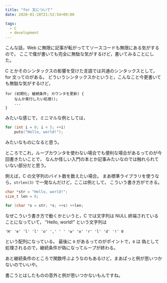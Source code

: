 ```yaml
---
title: "for 文について"
date: 2020-01-28T21:52:54+09:00

tags:
  - C
  - development
---
```


こんな話，Web に無限に記事が転がっててソースコードも無限にある気がするので，
ここで僕が書いても完全に無駄な気がするけど，書いてみることにした。

C とかそのシンタックスの影響を受けた言語では共通のシンタックスとして，for 文ってのがある。
どういうシンタックスかというと，こんなこと今更書いても無駄な気がするけど，

```
for (初期化; 継続条件; カウンタを更新) {
    なんか実行したい処理();
    ...
}
```

みたいな感じで，ミニマルな例としては，

```c
for (int i = 0; i < 5; ++i)
    puts("Hello, world!");
```

みたいなものになると思う。

ところでこれ，ループカウンタを使わない場合でも便利な場合があるってのが今回書きたいことで，
なんか怪しい入門の本とか記事みたいなのでは触れられていない部分だと思う。

例えば，C の文字列のバイト数を数えたい場合。
まあ標準ライブラリを使うなら，`strlen(3)` で一発なんだけど，ここは例として，
こういう書き方ができる。

```c
char *str = "Hello, world!";
size_t len = 0;

for (char *s = str; *s; ++s) ++len;
```

なぜこういう書き方で動くかというと，C では文字列は NULL 終端されていることになっていて，
"Hello, world!" という文字列は

```
'H' 'e' 'l' 'l' 'o' ',' ' ' 'w' 'o' 'r' 'l' 'd' '!' 0
```

という配列になっている。
最後に `0` があるってのがポイントで，`0` は 偽として処理されるので，継続条件が偽になってループが終わる。

あと継続条件のところで関数呼ぶようなのもあるけど，まあぱっと例が思いつかないのでいいや。

書こうとはしたものの意外と例が思いつかないもんですね。
